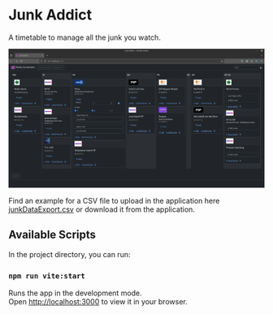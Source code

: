 # Junk Addict

A timetable to manage all the junk you watch.

![Screenshot of Application](./src/assets/Screenshot2024-10-17.png)

Find an example for a CSV file to upload in the application here [junkDataExport.csv](./src/data/junkDataExport_2024-10-04.csv) or download it from the application.

## Available Scripts

In the project directory, you can run:

### `npm run vite:start`

Runs the app in the development mode.\
Open [http://localhost:3000](http://localhost:3000) to view it in your browser.
